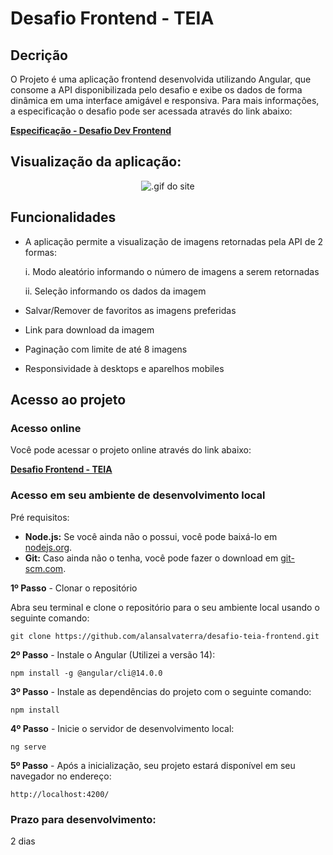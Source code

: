 # Desafio Frontend - TEIA
## Decrição
O Projeto é uma aplicação frontend desenvolvida utilizando Angular, que consome a API disponibilizada pelo desafio e exibe os dados de forma dinâmica em uma interface amigável e responsiva. Para mais informações, a especificação o desafio pode ser acessada através do link abaixo:

[**Especificação - Desafio Dev Frontend**](https://github.com/alansalvaterra/desafio-teia-frontend/blob/main/especificacao.pdf)


## Visualização da aplicação:

<p align="center">
  <img src="./src/assets/Animação.gif" alt=".gif do site">
</p>

## Funcionalidades
- A aplicação permite a visualização de imagens retornadas pela API de 2 formas:

  i.  Modo aleatório informando o número de imagens a serem retornadas

  ii. Seleção informando os dados da imagem
  
- Salvar/Remover de favoritos as imagens preferidas
- Link para download da imagem
- Paginação com limite de até 8 imagens
- Responsividade à desktops e aparelhos mobiles

## Acesso ao projeto
### Acesso online

Você pode acessar o projeto online através do link abaixo:

[**Desafio Frontend - TEIA**](https://desafio-teia-frontend.vercel.app/home)

### Acesso em seu ambiente de desenvolvimento local

Pré requisitos:
- **Node.js:** Se você ainda não o possui, você pode baixá-lo em [nodejs.org](https://nodejs.org/).
- **Git:** Caso ainda não o tenha, você pode fazer o download em [git-scm.com](https://git-scm.com/).

**1º Passo** - Clonar o repositório

Abra seu terminal e clone o repositório para o seu ambiente local usando o seguinte comando:

    git clone https://github.com/alansalvaterra/desafio-teia-frontend.git

**2º Passo** - Instale o Angular (Utilizei a versão 14):

    npm install -g @angular/cli@14.0.0

**3º Passo** - Instale as dependências do projeto com o seguinte comando:

    npm install

**4º Passo** - Inicie o servidor de desenvolvimento local:

    ng serve

**5º Passo** - Após a inicialização, seu projeto estará disponível em seu navegador no endereço:

    http://localhost:4200/

### Prazo para desenvolvimento:
2 dias

